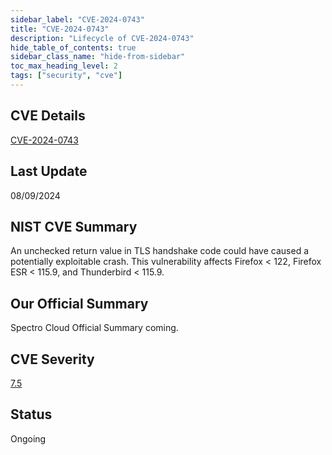 ```yaml
---
sidebar_label: "CVE-2024-0743"
title: "CVE-2024-0743"
description: "Lifecycle of CVE-2024-0743"
hide_table_of_contents: true
sidebar_class_name: "hide-from-sidebar"
toc_max_heading_level: 2
tags: ["security", "cve"]
---
```


## CVE Details

[CVE-2024-0743](https://nvd.nist.gov/vuln/detail/CVE-2024-0743)

## Last Update

08/09/2024

## NIST CVE Summary

An unchecked return value in TLS handshake code could have caused a potentially exploitable crash. This vulnerability affects Firefox < 122, Firefox ESR < 115.9, and Thunderbird < 115.9.

## Our Official Summary

Spectro Cloud Official Summary coming.

## CVE Severity

[7.5](https://nvd.nist.gov/vuln/detail/CVE-2024-0743)

## Status

Ongoing
